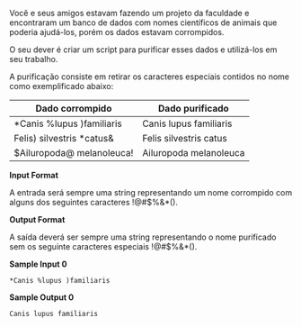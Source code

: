Você e seus amigos estavam fazendo um projeto da faculdade e encontraram um banco de dados com nomes científicos de animais que poderia ajudá-los, porém os dados estavam corrompidos.

O seu dever é criar um script para purificar esses dados e utilizá-los em seu trabalho.

A purificação consiste em retirar os caracteres especiais contidos no nome como exemplificado abaixo:

| Dado corrompido            | Dado purificado        |
| -------------------------- | ---------------------- |
| \*Canis %lupus )familiaris | Canis lupus familiaris |
| Felis) silvestris \*catus& | Felis silvestris catus |
| $Ailuropoda@ melanoleuca!  | Ailuropoda melanoleuca |

**Input Format**

A entrada será sempre uma string representando um nome corrompido com alguns dos seguintes caracteres !@#$%&\*().

**Output Format**

A saída deverá ser sempre uma string representando o nome purificado sem os seguinte caracteres especiais !@#$%&\*().

**Sample Input 0**

```
*Canis %lupus )familiaris
```

**Sample Output 0**

```
Canis lupus familiaris
```
